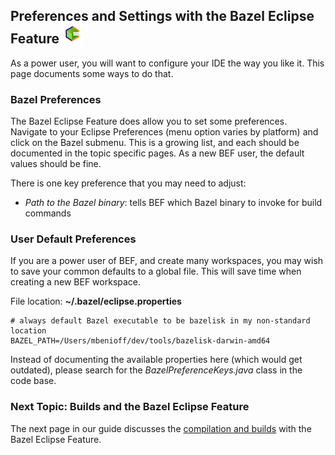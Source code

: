 ## Preferences and Settings with the Bazel Eclipse Feature ![BEF Logo](../logos/bef_logo_small.png)

As a power user, you will want to configure your IDE the way you like it.
This page documents some ways to do that.

### Bazel Preferences

The Bazel Eclipse Feature does allow you to set some preferences.
Navigate to your Eclipse Preferences (menu option varies by platform) and click on the Bazel submenu.
This is a growing list, and each should be documented in the topic specific pages.
As a new BEF user, the default values should be fine.

There is one key preference that you may need to adjust:

- *Path to the Bazel binary*: tells BEF which Bazel binary to invoke for build commands

### User Default Preferences

If you are a power user of BEF, and create many workspaces, you may wish to save your common defaults to a global file.
This will save time when creating a new BEF workspace.

File location: **~/.bazel/eclipse.properties**

```
# always default Bazel executable to be bazelisk in my non-standard location
BAZEL_PATH=/Users/mbenioff/dev/tools/bazelisk-darwin-amd64
```

Instead of documenting the available properties here (which would get outdated),
  please search for the *BazelPreferenceKeys.java* class in the code base.


### Next Topic: Builds and the Bazel Eclipse Feature

The next page in our guide discusses the [compilation and builds](using_the_feature_builds.md) with the Bazel Eclipse Feature.
